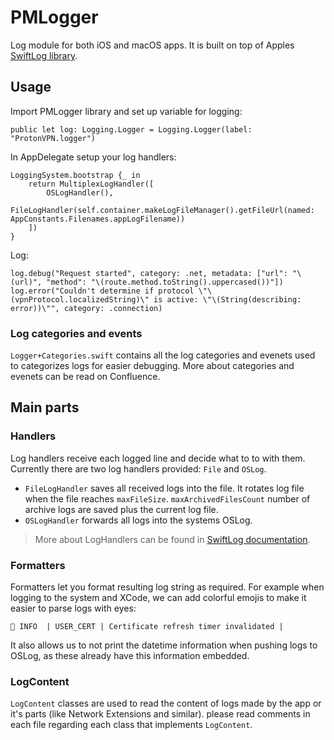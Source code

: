 # PMLogger

Log module for both iOS and macOS apps. It is built on top of Apples [SwiftLog library](https://github.com/apple/swift-log).


## Usage

Import PMLogger library and set up variable for logging: 

```
public let log: Logging.Logger = Logging.Logger(label: "ProtonVPN.logger")
```


In AppDelegate setup your log handlers:

```
LoggingSystem.bootstrap {_ in
    return MultiplexLogHandler([
        OSLogHandler(),
        FileLogHandler(self.container.makeLogFileManager().getFileUrl(named: AppConstants.Filenames.appLogFilename))
    ])
}
```


Log:

```
log.debug("Request started", category: .net, metadata: ["url": "\(url)", "method": "\(route.method.toString().uppercased())"])
log.error("Couldn't determine if protocol \"\(vpnProtocol.localizedString)\" is active: \"\(String(describing: error))\"", category: .connection)
```

### Log categories and events

`Logger+Categories.swift` contains all the log categories and evenets used to categorizes logs for easier debugging. More about categories and evenets can be read on Confluence. 


## Main parts

### Handlers

Log handlers receive each logged line and decide what to to with them. Currently there are two log handlers provided: `File` and `OSLog`.
* `FileLogHandler` saves all received logs into the file. It rotates log file when the file reaches `maxFileSize`. `maxArchivedFilesCount` number of archive logs are saved plus the current log file.
* `OSLogHandler` forwards all logs into the systems OSLog.

> More about LogHandlers can be found in [SwiftLog documentation](https://github.com/apple/swift-log).


### Formatters

Formatters let you format resulting log string as required. For example when logging to the system and XCode, we can add colorful emojis to make it easier to parse logs with eyes:
```
🔵 INFO  | USER_CERT | Certificate refresh timer invalidated |
```

It also allows us to not print the datetime information when pushing logs to OSLog, as these already have this information embedded.


### LogContent

`LogContent` classes are used to read the content of logs made by the app or it's parts (like Network Extensions and similar). please read comments in each file regarding each class that implements `LogContent`. 


